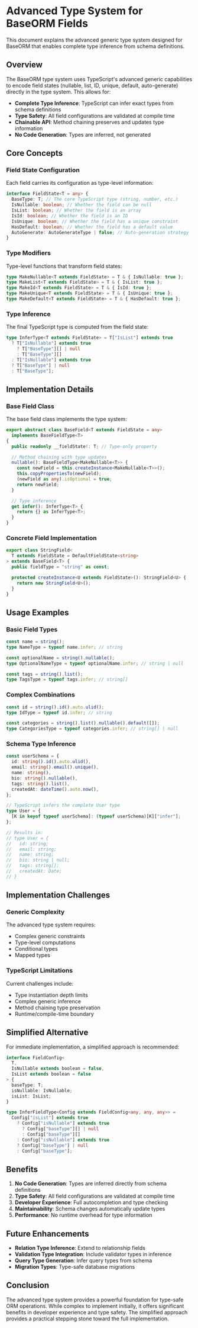 # Advanced Type System for BaseORM Fields

This document explains the advanced generic type system designed for BaseORM that enables complete type inference from schema definitions.

## Overview

The BaseORM type system uses TypeScript's advanced generic capabilities to encode field states (nullable, list, ID, unique, default, auto-generate) directly in the type system. This allows for:

- **Complete Type Inference**: TypeScript can infer exact types from schema definitions
- **Type Safety**: All field configurations are validated at compile time
- **Chainable API**: Method chaining preserves and updates type information
- **No Code Generation**: Types are inferred, not generated

## Core Concepts

### Field State Configuration

Each field carries its configuration as type-level information:

```typescript
interface FieldState<T = any> {
  BaseType: T; // The core TypeScript type (string, number, etc.)
  IsNullable: boolean; // Whether the field can be null
  IsList: boolean; // Whether the field is an array
  IsId: boolean; // Whether the field is an ID
  IsUnique: boolean; // Whether the field has a unique constraint
  HasDefault: boolean; // Whether the field has a default value
  AutoGenerate: AutoGenerateType | false; // Auto-generation strategy
}
```

### Type Modifiers

Type-level functions that transform field states:

```typescript
type MakeNullable<T extends FieldState> = T & { IsNullable: true };
type MakeList<T extends FieldState> = T & { IsList: true };
type MakeId<T extends FieldState> = T & { IsId: true };
type MakeUnique<T extends FieldState> = T & { IsUnique: true };
type MakeDefault<T extends FieldState> = T & { HasDefault: true };
```

### Type Inference

The final TypeScript type is computed from the field state:

```typescript
type InferType<T extends FieldState> = T["IsList"] extends true
  ? T["IsNullable"] extends true
    ? T["BaseType"][] | null
    : T["BaseType"][]
  : T["IsNullable"] extends true
  ? T["BaseType"] | null
  : T["BaseType"];
```

## Implementation Details

### Base Field Class

The base field class implements the type system:

```typescript
export abstract class BaseField<T extends FieldState = any>
  implements BaseFieldType<T>
{
  public readonly __fieldState!: T; // Type-only property

  // Method chaining with type updates
  nullable(): BaseFieldType<MakeNullable<T>> {
    const newField = this.createInstance<MakeNullable<T>>();
    this.copyPropertiesTo(newField);
    (newField as any).isOptional = true;
    return newField;
  }

  // Type inference
  get infer(): InferType<T> {
    return {} as InferType<T>;
  }
}
```

### Concrete Field Implementation

```typescript
export class StringField<
  T extends FieldState = DefaultFieldState<string>
> extends BaseField<T> {
  public fieldType = "string" as const;

  protected createInstance<U extends FieldState>(): StringField<U> {
    return new StringField<U>();
  }
}
```

## Usage Examples

### Basic Field Types

```typescript
const name = string();
type NameType = typeof name.infer; // string

const optionalName = string().nullable();
type OptionalNameType = typeof optionalName.infer; // string | null

const tags = string().list();
type TagsType = typeof tags.infer; // string[]
```

### Complex Combinations

```typescript
const id = string().id().auto.ulid();
type IdType = typeof id.infer; // string

const categories = string().list().nullable().default([]);
type CategoriesType = typeof categories.infer; // string[] | null
```

### Schema Type Inference

```typescript
const userSchema = {
  id: string().id().auto.ulid(),
  email: string().email().unique(),
  name: string(),
  bio: string().nullable(),
  tags: string().list(),
  createdAt: dateTime().auto.now(),
};

// TypeScript infers the complete User type
type User = {
  [K in keyof typeof userSchema]: (typeof userSchema)[K]["infer"];
};

// Results in:
// type User = {
//   id: string;
//   email: string;
//   name: string;
//   bio: string | null;
//   tags: string[];
//   createdAt: Date;
// }
```

## Implementation Challenges

### Generic Complexity

The advanced type system requires:

- Complex generic constraints
- Type-level computations
- Conditional types
- Mapped types

### TypeScript Limitations

Current challenges include:

- Type instantiation depth limits
- Complex generic inference
- Method chaining type preservation
- Runtime/compile-time boundary

## Simplified Alternative

For immediate implementation, a simplified approach is recommended:

```typescript
interface FieldConfig<
  T,
  IsNullable extends boolean = false,
  IsList extends boolean = false
> {
  baseType: T;
  isNullable: IsNullable;
  isList: IsList;
}

type InferFieldType<Config extends FieldConfig<any, any, any>> =
  Config["isList"] extends true
    ? Config["isNullable"] extends true
      ? Config["baseType"][] | null
      : Config["baseType"][]
    : Config["isNullable"] extends true
    ? Config["baseType"] | null
    : Config["baseType"];
```

## Benefits

1. **No Code Generation**: Types are inferred directly from schema definitions
2. **Type Safety**: All field configurations are validated at compile time
3. **Developer Experience**: Full autocompletion and type checking
4. **Maintainability**: Schema changes automatically update types
5. **Performance**: No runtime overhead for type information

## Future Enhancements

- **Relation Type Inference**: Extend to relationship fields
- **Validation Type Integration**: Include validator types in inference
- **Query Type Generation**: Infer query types from schema
- **Migration Types**: Type-safe database migrations

## Conclusion

The advanced type system provides a powerful foundation for type-safe ORM operations. While complex to implement initially, it offers significant benefits in developer experience and type safety. The simplified approach provides a practical stepping stone toward the full implementation.

